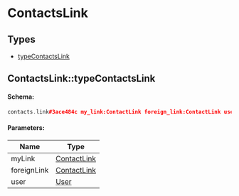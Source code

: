 # ContactsLink

## Types

* [typeContactsLink](#contactslinktypecontactslink)

## ContactsLink::typeContactsLink

#### Schema:

```c++
contacts.link#3ace484c my_link:ContactLink foreign_link:ContactLink user:User = contacts.Link;
```

#### Parameters:

|Name|Type|
|----|----|
|myLink|[ContactLink](contactlink.md)|
|foreignLink|[ContactLink](contactlink.md)|
|user|[User](user.md)|

